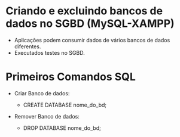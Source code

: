 # Criando e excluindo bancos de dados no SGBD (MySQL-XAMPP)

- Aplicações podem consumir dados de vários bancos de dados diferentes.
- Executados testes no SGBD.

# Primeiros Comandos SQL

- Criar Banco de dados:
  - CREATE DATABASE nome_do_bd;
  
- Remover Banco de dados:
  - DROP DATABASE nome_do_bd;